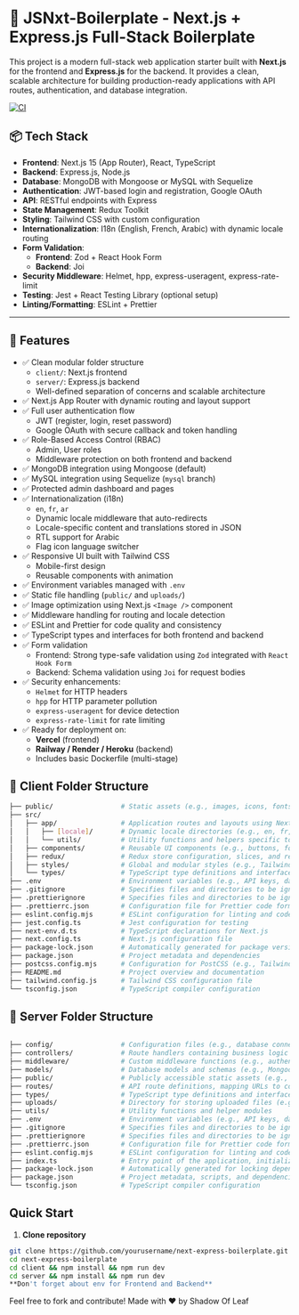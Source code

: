 # 🚀 JSNxt-Boilerplate - Next.js + Express.js Full-Stack Boilerplate

This project is a modern full-stack web application starter built with **Next.js** for the frontend and **Express.js** for the backend. It provides a clean, scalable architecture for building production-ready applications with API routes, authentication, and database integration.

[![CI](https://github.com/shadowofleaf96/jsnxt-boilerplate/actions/workflows/main.yaml/badge.svg?branch=main)](https://github.com/shadowofleaf96/jsnxt-boilerplate/actions/workflows/main.yaml)

## 📦 Tech Stack

- **Frontend**: Next.js 15 (App Router), React, TypeScript
- **Backend**: Express.js, Node.js
- **Database**: MongoDB with Mongoose or MySQL with Sequelize
- **Authentication**: JWT-based login and registration, Google OAuth
- **API**: RESTful endpoints with Express
- **State Management**: Redux Toolkit
- **Styling**: Tailwind CSS with custom configuration
- **Internationalization**: I18n (English, French, Arabic) with dynamic locale routing
- **Form Validation**:
  - **Frontend**: Zod + React Hook Form
  - **Backend**: Joi
- **Security Middleware**: Helmet, hpp, express-useragent, express-rate-limit
- **Testing**: Jest + React Testing Library (optional setup)
- **Linting/Formatting**: ESLint + Prettier

---

## 🔧 Features

- ✅ Clean modular folder structure
  - `client/`: Next.js frontend
  - `server/`: Express.js backend
  - Well-defined separation of concerns and scalable architecture
- ✅ Next.js App Router with dynamic routing and layout support
- ✅ Full user authentication flow
  - JWT (register, login, reset password)
  - Google OAuth with secure callback and token handling
- ✅ Role-Based Access Control (RBAC)
  - Admin, User roles
  - Middleware protection on both frontend and backend
- ✅ MongoDB integration using Mongoose (default)
- ✅ MySQL integration using Sequelize (`mysql` branch)
- ✅ Protected admin dashboard and pages
- ✅ Internationalization (i18n)
  - `en`, `fr`, `ar`
  - Dynamic locale middleware that auto-redirects
  - Locale-specific content and translations stored in JSON
  - RTL support for Arabic
  - Flag icon language switcher
- ✅ Responsive UI built with Tailwind CSS
  - Mobile-first design
  - Reusable components with animation
- ✅ Environment variables managed with `.env`
- ✅ Static file handling (`public/` and `uploads/`)
- ✅ Image optimization using Next.js `<Image />` component
- ✅ Middleware handling for routing and locale detection
- ✅ ESLint and Prettier for code quality and consistency
- ✅ TypeScript types and interfaces for both frontend and backend
- ✅ Form validation
  - Frontend: Strong type-safe validation using `Zod` integrated with `React Hook Form`
  - Backend: Schema validation using `Joi` for request bodies
- ✅ Security enhancements:
  - `Helmet` for HTTP headers
  - `hpp` for HTTP parameter pollution
  - `express-useragent` for device detection
  - `express-rate-limit` for rate limiting
- ✅ Ready for deployment on:
  - **Vercel** (frontend)
  - **Railway / Render / Heroku** (backend)
  - Includes basic Dockerfile (multi-stage)

## 📁 Client Folder Structure

```bash
├── public/                 # Static assets (e.g., images, icons, fonts)
├── src/
│   ├── app/                # Application routes and layouts using Next.js App Router
│   │   ├── [locale]/       # Dynamic locale directories (e.g., en, fr, ar) containing localized pages and components
│   │   └── utils/          # Utility functions and helpers specific to routing or middleware
│   ├── components/         # Reusable UI components (e.g., buttons, forms, modals)
│   ├── redux/              # Redux store configuration, slices, and related logic
│   ├── styles/             # Global and modular styles (e.g., Tailwind CSS configurations, custom CSS files)
│   └── types/              # TypeScript type definitions and interfaces
├── .env                    # Environment variables (e.g., API keys, database URIs)
├── .gitignore              # Specifies files and directories to be ignored by Git
├── .prettierignore         # Specifies files and directories to be ignored by Prettier
├── .prettierrc.json        # Configuration file for Prettier code formatter
├── eslint.config.mjs       # ESLint configuration for linting and code quality
├── jest.config.ts          # Jest configuration for testing
├── next-env.d.ts           # TypeScript declarations for Next.js
├── next.config.ts          # Next.js configuration file
├── package-lock.json       # Automatically generated for package versions consistency
├── package.json            # Project metadata and dependencies
├── postcss.config.mjs      # Configuration for PostCSS (e.g., Tailwind CSS processing)
├── README.md               # Project overview and documentation
├── tailwind.config.js      # Tailwind CSS configuration file
└── tsconfig.json           # TypeScript compiler configuration
```

## 📁 Server Folder Structure

```bash

├── config/                 # Configuration files (e.g., database connections, environment variables)
├── controllers/            # Route handlers containing business logic for each endpoint
├── middleware/             # Custom middleware functions (e.g., authentication, error handling)
├── models/                 # Database models and schemas (e.g., Mongoose models)
├── public/                 # Publicly accessible static assets (e.g., images, CSS, JavaScript files)
├── routes/                 # API route definitions, mapping URLs to controllers
├── types/                  # TypeScript type definitions and interfaces
├── uploads/                # Directory for storing uploaded files (e.g., user uploads)
├── utils/                  # Utility functions and helper modules
├── .env                    # Environment variables (e.g., API keys, database URIs)
├── .gitignore              # Specifies files and directories to be ignored by Git
├── .prettierignore         # Specifies files and directories to be ignored by Prettier
├── .prettierrc.json        # Configuration file for Prettier code formatter
├── eslint.config.mjs       # ESLint configuration for linting and code quality
├── index.ts                # Entry point of the application, initializes and starts the Express server
├── package-lock.json       # Automatically generated for locking dependencies versions
├── package.json            # Project metadata, scripts, and dependencies
└── tsconfig.json           # TypeScript compiler configuration
```

## Quick Start

1. **Clone repository**

```bash
git clone https://github.com/yourusername/next-express-boilerplate.git
cd next-express-boilerplate
cd client && npm install && npm run dev
cd server && npm install && npm run dev
**Don't forget about env for Frontend and Backend**
```

Feel free to fork and contribute!
Made with ❤️ by Shadow Of Leaf
